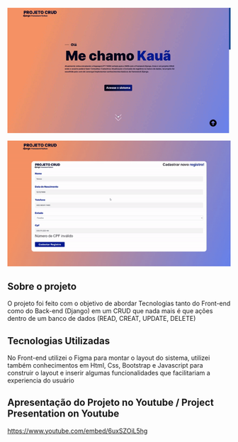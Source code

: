 <p align="center">
  <img src="Projeto Crud- Django - Brave 2022-09-22 15-31-04_Trim.gif">
</p>

<p align="center">
  <img src="to_read-me2.gif">
</p>

<h2>Sobre o projeto</h2>

<p>
  O projeto foi feito com o objetivo de abordar Tecnologias tanto do Front-end como do Back-end (Django) em um CRUD que nada mais é que ações dentro de um banco de dados (READ, CREAT, UPDATE, DELETE)
</p>

<h2>Tecnologias Utilizadas</h2>

<p>
  No Front-end utilizei o Figma para montar o layout do sistema, utilizei também conhecimentos em Html, Css, Bootstrap e Javascript para construir o layout e inserir algumas funcionalidades que facilitariam a experiencia do usuário
</p>


<h2>Apresentação do Projeto no Youtube / Project Presentation on Youtube</h2>

https://www.youtube.com/embed/6uxSZOiL5hg
